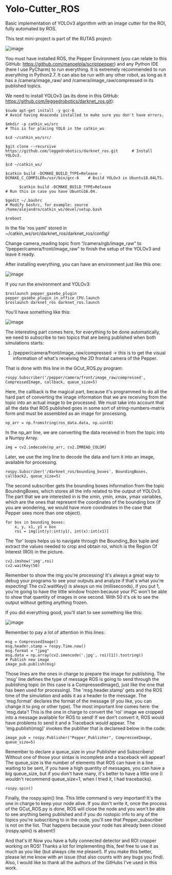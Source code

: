 # Yolo-Cutter_ROS
Basic implementation of YOLOv3 algorithm with an image cutter for the ROI, fully automated by ROS.

This test mini-project is part of the RUTAS project:

![image](https://user-images.githubusercontent.com/80078826/110398940-e69a4980-8042-11eb-8c4c-8092b7a55a60.png)


You must have installed ROS, the Pepper Environment (you can relate to this GitHub: https://github.com/manoelpla/scriptpepper) and any Python IDE (here I use PyCharm) to run everything. It is extremely recommended to run everything in Python2.7. It can also be run with any other robot, as long as it has a /camera/image_raw/ and /camera/image_raw/compressed in its published topics.

We need to install YOLOv3 (as its done in this GitHub: https://github.com/leggedrobotics/darknet_ros.git):

    $sudo apt-get install -y gcc-6                                                # Avoid having Anaconda installed to make sure you don't have errors.
  
    $mkdir -p catkin_ws/src                                                       # This is for placing YOLO in the catkin_ws
  
    $cd ~/catkin_ws/src/
  
    $git clone --recursive https://github.com/leggedrobotics/darknet_ros.git      # Install YOLOv3.
  
    $cd ~/catkin_ws/
  
    $catkin build -DCMAKE_BUILD_TYPE=Release -DCMAKE_C_COMPILER=/usr/bin/gcc-6    # Build YOLOv3 in Ubuntu18.04LTS.
  
          $catkin build -DCMAKE_BUILD_TYPE=Release                                # Run this in case you have Ubuntu16.04.
  
    $gedit ~/.bashrc                                                              # Modify bashrc, for example: source /home/alejandro/catkin_ws/devel/setup.bash
  
    $reboot
  
In the file 'ros.yaml' stored in ~/catkin_ws/src/darknet_ros/darknet_ros/config/

Change camera_reading topic from “/camera/rgb/image_raw” to “/pepper/camera/front/image_raw” to finish the setup of the YOLOv3 and leave it ready.

After installing everything, you can have an environment just like this one:

![image](https://user-images.githubusercontent.com/80078826/110397632-34fa1900-8040-11eb-8306-eb4f7a172518.png)

If you run the environment and YOLOv3:

    $roslaunch pepper_gazebo_plugin pepper_gazebo_plugin_in_office_CPU.launch
    $roslaunch darknet_ros darknet_ros.launch

You'll have something like this:

![image](https://user-images.githubusercontent.com/80078826/110398059-0cbeea00-8041-11eb-8b1f-6d79af14a0c0.png)

The interesting part comes here, for everything to be done automatically, we need to subscribe to two topics that are being published when both simulations starts: 

1. /pepper/camera/front/image_raw/compressed -> this is to get the visual information of what's receiving the 2D frontal camera of the Pepper.

That is done with this line in the GCut_ROS.py program:

    rospy.Subscriber('/pepper/camera/front/image_raw/compressed', CompressedImage, callback, queue_size=5)

Here, the callback is the magical part, because it's programmed to do all the hard part of converting the image information that we are receiving from the topic into an actual image to be processed. We must take into account that all the data that ROS published goes in some sort of string-numbers-matrix form and must be assembled as an image for processing.

    np_arr = np.fromstring(ros_data.data, np.uint8)
    
In the np_arr line, we are converting the data received in from the topic into a Numpy Array.

    img = cv2.imdecode(np_arr, cv2.IMREAD_COLOR)
    
Later, we use the img line to decode the data and turn it into an image, available for processing.

    rospy.Subscriber('/darknet_ros/bounding_boxes', BoundingBoxes, callback2, queue_size=5)

The second subscriber gets the bounding boxes information from the topic BoundingBoxes, which stores all the info related to the output of YOLOv3. The part that we are interested in is the xmin, ymin, xmax, ymax variables, which are the ones that represent the coordinates of the bounding box (if you are wondering, we would have more coordinates in the case that Pepper sees more than one object).

    for box in bounding_boxes:
        x, y, x1, y1 = box
        roi = img[int(y):int(y1), int(x):int(x1)]

The 'for' loops helps us to navigate through the Bounding_Box tuple and extract the values needed to crop and obtain roi, which is the Region Of Interest (ROI) in the picture. 

    cv2.imshow('img',roi)
    cv2.waitKey(50)
    
Remember to show the img you're processing! It's always a great way to debug your programs to see your outputs and analyze if that's what you're expecting! The cv2.waitKey() is always un ms (milliseconds), if you put 1, you're going to have the little window frozen because your PC won't be able to show that quantity of images in one second. With 50 it's ok to see the output without getting anything frozen.

If you did everything good, you'll start to see something like this:

![image](https://user-images.githubusercontent.com/80078826/110399491-efd7e600-8043-11eb-9691-42f8500720b4.png)

Remember to pay a lot of attention in this lines:

    msg = CompressedImage()
    msg.header.stamp = rospy.Time.now()
    msg.format = "jpeg"
    msg.data = np.array(cv2.imencode('.jpg', roi)[1]).tostring()
    # Publish new image
    image_pub.publish(msg)

Those lines are the ones in charge to prepare the image for publishing. The 'msg' line defines the type of message ROS is going to send through the publishing topic (in this case is a CompressedImage(), just like the one that has been used for processing). The 'msg.header.stamp' gets and the ROS time of the simulation and adds it as a header to the message. The 'msg.format' declares the format of the message (if you like, you can change it to png or other type). The most important line comes here: the 'msg.data'! This is the one in charge to convert the 'roi' image we cropped into a message available for ROS to send! If we don't convert it, ROS would have problems to send it and a Traceback would appear. The 'img.publish(msg)' invokes the publiher that is declareed below in the code:

    image_pub = rospy.Publisher("Pepper_Publisher", CompressedImage, queue_size=5)

Remember to declare a queue_size in your Publisher and Subscribers! Without one of those your sintax is incomplete and a traceback will appear! The queue_size is the number of elements that ROS can have in a line waiting to be sent, if you have a high quantity of messages, you can have a big queue_size, but if you don't have many, it's better to have a little one (I wouldn't recommend queue_size=1, when I tried it, I had tracebacks).

    rospy.spin()
    
Finally, the rospy.spin() line. This little command is very important! It's the one in charge to keep your node alive. If you don't write it, once the process of the GCut_ROS.py is done, ROS will close the node and you won't be able to see anything being published and if you do rostopic info to any of the topics you're subscribing to in the code, you'll see that Pepper_subscriber is not on the list. That happens because your node has already been closed (rospy.spin() is absent!)
 
And that's it! Now you have a fully connected detector and ROI cropper working on ROS! Thanks a lot for implementing this, feel free to use it as much as you like (but always cite me please!). If you make this better, please let me know with an issue (that also counts with any bugs you find). Also, I would like to thank all the authors of the GitHubs I've used in this work.
